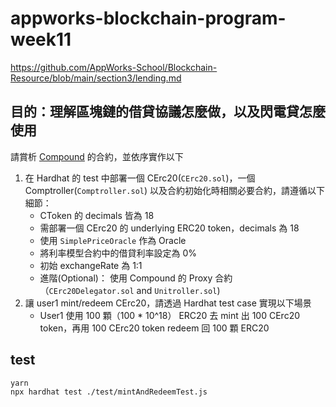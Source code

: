 # appworks-blockchain-program-week11

<https://github.com/AppWorks-School/Blockchain-Resource/blob/main/section3/lending.md>

## 目的：理解區塊鏈的借貸協議怎麼做，以及閃電貸怎麼使用

請賞析 [Compound](https://docs.compound.finance/v2/) 的合約，並依序實作以下

1. 在 Hardhat 的 test 中部署一個 CErc20(`CErc20.sol`)，一個 Comptroller(`Comptroller.sol`) 以及合約初始化時相關必要合約，請遵循以下細節：
   - CToken 的 decimals 皆為 18
   - 需部署一個 CErc20 的 underlying ERC20 token，decimals 為 18
   - 使用 `SimplePriceOracle` 作為 Oracle
   - 將利率模型合約中的借貸利率設定為 0%
   - 初始 exchangeRate 為 1:1
   - 進階(Optional)： 使用 Compound 的 Proxy 合約（`CErc20Delegator.sol` and `Unitroller.sol`)
2. 讓 user1 mint/redeem CErc20，請透過 Hardhat test case 實現以下場景
   - User1 使用 100 顆（100 \* 10^18） ERC20 去 mint 出 100 CErc20 token，再用 100 CErc20 token redeem 回 100 顆 ERC20

## test

```sh
yarn
npx hardhat test ./test/mintAndRedeemTest.js
```
